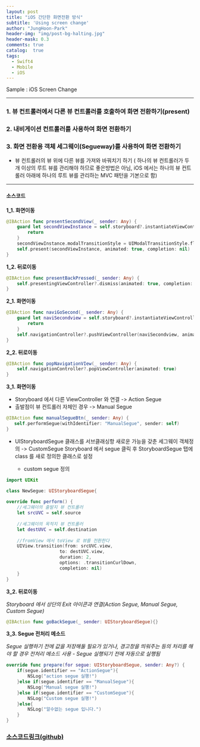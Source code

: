 ```yaml
---
layout: post
title: "iOS 간단한 화면전환 방식"
subtitle: 'Using screen change'
author: "JungHoon-Park"
header-img: "img/post-bg-halting.jpg"
header-mask: 0.3
comments: true
catalog:  true
tags:
  - Swift4
  - Mobile
  - iOS
---
```


Sample : iOS Screen Change

---

### 1. **뷰 컨트롤러에서 다른 뷰 컨트롤러를 호출하여 화면 전환하기(present)**

### 2. **내비게이션 컨트롤러를 사용하여 화면 전환하기**

### 3. **화면 전환용 객체 세그웨이(Segueway)를 사용하여 화면 전환하기**

* 뷰 컨트롤러의 뷰 위에 다른 뷰를 가져와 바꿔치기 하기 ( 하나의 뷰 컨트롤러가 두 개 이상의 루트 뷰를 관리해야 하므로 좋은방법은 아님,
  iOS 에서는 하나의 뷰 컨트롤러 아래에 하나의 루트 뷰를 관리하는 MVC 패턴을 기본으로 함)
  
---

#### 소스코드

**1_1. 화면이동**
```swift
@IBAction func presentSecondView(_ sender: Any) {
    guard let secondViewInstance = self.storyboard?.instantiateViewController(withIdentifier: "SecondViewController") else{
        return
    }
    secondViewInstance.modalTransitionStyle = UIModalTransitionStyle.flipHorizontal
    self.present(secondViewInstance, animated: true, completion: nil)
}
```
**1_2. 뒤로이동**
```swift
@IBAction func presentBackPressed(_ sender: Any) {
    self.presentingViewController?.dismiss(animated: true, completion: nil)
}
```

**2_1. 화면이동**
```swift
@IBAction func naviGoSecond(_ sender: Any) {
    guard let naviSecondview = self.storyboard?.instantiateViewController(withIdentifier: "NavigationSecondView") else{
        return
    }
    self.navigationController?.pushViewController(naviSecondview, animated: true)
}
```
**2_2. 뒤로이동**
```swift
@IBAction func popNavigationVIew(_ sender: Any) {
    self.navigationController?.popViewController(animated: true)
}
```
**3_1. 화면이동**
 * Storyboard 에서 다른 ViewController 와 연결 -> Action Segue
 * 출발점이 뷰 컨트롤러 자체인 경우 -> Manual Segue
 ```swift
@IBAction func manualSegueBtn(_ sender: Any) {
    self.performSegue(withIdentifier: "ManualSegue", sender: self)
}
 ```
 * UIStoryboardSegue 클래스를 서브클래싱항 새로운 가능을 갖춘 세그웨이 객체정의 -> CustomSegue
 Storyboard 에서 segue 클릭 후 StoryboardSegue 탭에 class 를 새로 정의한 클래스로 설정

    - custom segue 정의

```swift
import UIKit

class NewSegue: UIStoryboardSegue{
    
override func perform() {
    //세그웨이의 출발지 뷰 컨트롤러
    let srcUVC = self.source
        
    //세그웨이의 목적지 뷰 컨트롤러
    let destUVC = self.destination
        
    //fromView 에서 toView 로 뷰를 전환한다
    UIView.transition(from: srcUVC.view,
                    to: destUVC.view,
                    duration: 2,
                    options: .transitionCurlDown,
                    completion: nil)
    }
}
```
**3_2. 뒤로이동**

 *Storyboard 에서 상단의 Exit 아이콘과 연결(Action Segue, Manual Segue, Custom Segue)*
```swift
@IBAction func goBackSegue(_ sender: UIStoryboardSegue){}
```

**3_3. Segue 전처리 메소드**

*Segue 실행하기 전에 값을 저장해둘 필요가 있거나, 경고창을 띄워주는 등의 처리를 해야 할 경우 전처리 메소드 사용 - Segue 실행되기 전에 자동으로 실행됨*
```swift
override func prepare(for segue: UIStoryboardSegue, sender: Any?) {
    if(segue.identifier == "ActionSegue"){
        NSLog("action segue 실행!")
    }else if(segue.identifier == "ManualSegue"){
        NSLog("Manual segue 실행!")
    }else if(segue.identifier == "CustomSegue"){
        NSLog("Custom segue 실행!")
    }else{
        NSLog("알수없는 segue 입니다.")
    }
}
```

### [소스코드링크(github)](https://github.com/Junghun0/SampleScreenChange_ios.git)
